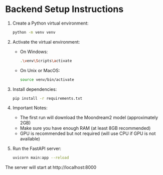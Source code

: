 # Backend Setup Instructions

1. Create a Python virtual environment:
   ```bash
   python -m venv venv
   ```

2. Activate the virtual environment:
   - On Windows:
     ```bash
     .\venv\Scripts\activate
     ```
   - On Unix or MacOS:
     ```bash
     source venv/bin/activate
     ```

3. Install dependencies:
   ```bash
   pip install -r requirements.txt
   ```

4. Important Notes:
   - The first run will download the Moondream2 model (approximately 2GB)
   - Make sure you have enough RAM (at least 8GB recommended)
   - GPU is recommended but not required (will use CPU if GPU is not available)

5. Run the FastAPI server:
   ```bash
   uvicorn main:app --reload
   ```

The server will start at http://localhost:8000